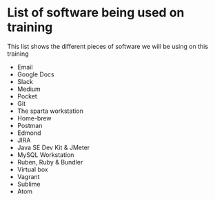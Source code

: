 # List of software being used on training

This list shows the different pieces of software we will be using on this training

* Email
* Google Docs
* Slack
* Medium
* Pocket
* Git
* The sparta workstation
* Home-brew
* Postman
* Edmond
* JIRA
* Java SE Dev Kit & JMeter
* MySQL Workstation
* Ruben, Ruby & Bundler
* Virtual box
* Vagrant
* Sublime
* Atom
